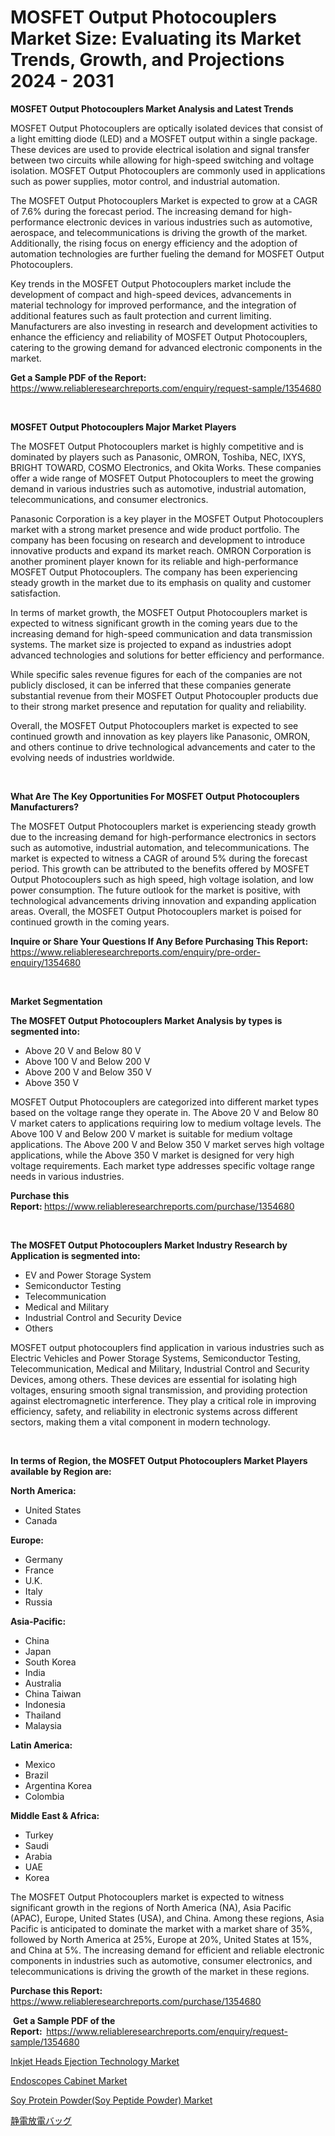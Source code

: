 <p><h1>MOSFET Output Photocouplers Market Size: Evaluating its Market Trends, Growth, and Projections 2024 - 2031</h1></p><p><strong>MOSFET Output Photocouplers Market Analysis and Latest Trends</strong></p>
<p><p>MOSFET Output Photocouplers are optically isolated devices that consist of a light emitting diode (LED) and a MOSFET output within a single package. These devices are used to provide electrical isolation and signal transfer between two circuits while allowing for high-speed switching and voltage isolation. MOSFET Output Photocouplers are commonly used in applications such as power supplies, motor control, and industrial automation.</p><p>The MOSFET Output Photocouplers Market is expected to grow at a CAGR of 7.6% during the forecast period. The increasing demand for high-performance electronic devices in various industries such as automotive, aerospace, and telecommunications is driving the growth of the market. Additionally, the rising focus on energy efficiency and the adoption of automation technologies are further fueling the demand for MOSFET Output Photocouplers.</p><p>Key trends in the MOSFET Output Photocouplers market include the development of compact and high-speed devices, advancements in material technology for improved performance, and the integration of additional features such as fault protection and current limiting. Manufacturers are also investing in research and development activities to enhance the efficiency and reliability of MOSFET Output Photocouplers, catering to the growing demand for advanced electronic components in the market.</p></p>
<p><strong>Get a Sample PDF of the Report:&nbsp;</strong> <a href="https://www.reliableresearchreports.com/enquiry/request-sample/1354680">https://www.reliableresearchreports.com/enquiry/request-sample/1354680</a></p>
<p>&nbsp;</p>
<p><strong>MOSFET Output Photocouplers Major Market Players</strong></p>
<p><p>The MOSFET Output Photocouplers market is highly competitive and is dominated by players such as Panasonic, OMRON, Toshiba, NEC, IXYS, BRIGHT TOWARD, COSMO Electronics, and Okita Works. These companies offer a wide range of MOSFET Output Photocouplers to meet the growing demand in various industries such as automotive, industrial automation, telecommunications, and consumer electronics.</p><p>Panasonic Corporation is a key player in the MOSFET Output Photocouplers market with a strong market presence and wide product portfolio. The company has been focusing on research and development to introduce innovative products and expand its market reach. OMRON Corporation is another prominent player known for its reliable and high-performance MOSFET Output Photocouplers. The company has been experiencing steady growth in the market due to its emphasis on quality and customer satisfaction.</p><p>In terms of market growth, the MOSFET Output Photocouplers market is expected to witness significant growth in the coming years due to the increasing demand for high-speed communication and data transmission systems. The market size is projected to expand as industries adopt advanced technologies and solutions for better efficiency and performance.</p><p>While specific sales revenue figures for each of the companies are not publicly disclosed, it can be inferred that these companies generate substantial revenue from their MOSFET Output Photocoupler products due to their strong market presence and reputation for quality and reliability.</p><p>Overall, the MOSFET Output Photocouplers market is expected to see continued growth and innovation as key players like Panasonic, OMRON, and others continue to drive technological advancements and cater to the evolving needs of industries worldwide.</p></p>
<p>&nbsp;</p>
<p><strong>What Are The Key Opportunities For MOSFET Output Photocouplers Manufacturers?</strong></p>
<p><p>The MOSFET Output Photocouplers market is experiencing steady growth due to the increasing demand for high-performance electronics in sectors such as automotive, industrial automation, and telecommunications. The market is expected to witness a CAGR of around 5% during the forecast period. This growth can be attributed to the benefits offered by MOSFET Output Photocouplers such as high speed, high voltage isolation, and low power consumption. The future outlook for the market is positive, with technological advancements driving innovation and expanding application areas. Overall, the MOSFET Output Photocouplers market is poised for continued growth in the coming years.</p></p>
<p><strong>Inquire or Share Your Questions If Any Before Purchasing This Report:</strong> <a href="https://www.reliableresearchreports.com/enquiry/pre-order-enquiry/1354680">https://www.reliableresearchreports.com/enquiry/pre-order-enquiry/1354680</a></p>
<p>&nbsp;</p>
<p><strong>Market Segmentation</strong></p>
<p><strong>The MOSFET Output Photocouplers Market Analysis by types is segmented into:</strong></p>
<p><ul><li>Above 20 V and Below 80 V</li><li>Above 100 V and Below 200 V</li><li>Above 200 V and Below 350 V</li><li>Above 350 V</li></ul></p>
<p><p>MOSFET Output Photocouplers are categorized into different market types based on the voltage range they operate in. The Above 20 V and Below 80 V market caters to applications requiring low to medium voltage levels. The Above 100 V and Below 200 V market is suitable for medium voltage applications. The Above 200 V and Below 350 V market serves high voltage applications, while the Above 350 V market is designed for very high voltage requirements. Each market type addresses specific voltage range needs in various industries.</p></p>
<p><strong>Purchase this Report:&nbsp;</strong><a href="https://www.reliableresearchreports.com/purchase/1354680">https://www.reliableresearchreports.com/purchase/1354680</a></p>
<p>&nbsp;</p>
<p><strong>The MOSFET Output Photocouplers Market Industry Research by Application is segmented into:</strong></p>
<p><ul><li>EV and Power Storage System</li><li>Semiconductor Testing</li><li>Telecommunication</li><li>Medical and Military</li><li>Industrial Control and Security Device</li><li>Others</li></ul></p>
<p><p>MOSFET output photocouplers find application in various industries such as Electric Vehicles and Power Storage Systems, Semiconductor Testing, Telecommunication, Medical and Military, Industrial Control and Security Devices, among others. These devices are essential for isolating high voltages, ensuring smooth signal transmission, and providing protection against electromagnetic interference. They play a critical role in improving efficiency, safety, and reliability in electronic systems across different sectors, making them a vital component in modern technology.</p></p>
<p>&nbsp;</p>
<p><strong>In terms of Region, the MOSFET Output Photocouplers Market Players available by Region are:</strong></p>
<p>
    <p> <strong> North America: </strong>
        <ul>
            <li>United States</li>
            <li>Canada</li>
        </ul>
        </p> 
    <p> <strong> Europe: </strong>
        <ul>
            <li>Germany</li>
            <li>France</li>
            <li>U.K.</li>
            <li>Italy</li>
            <li>Russia</li>
        </ul>
        </p> 
    <p> <strong> Asia-Pacific: </strong>
        <ul>
            <li>China</li>
            <li>Japan</li>
            <li>South Korea</li>
            <li>India</li>
            <li>Australia</li>
            <li>China Taiwan</li>
            <li>Indonesia</li>
            <li>Thailand</li>
            <li>Malaysia</li>
        </ul>
        </p> 
    <p> <strong> Latin America: </strong>
        <ul>
            <li>Mexico</li>
            <li>Brazil</li>
            <li>Argentina Korea</li>
            <li>Colombia</li>
        </ul>
        </p> 
    <p> <strong> Middle East & Africa: </strong>
        <ul>
            <li>Turkey</li>
            <li>Saudi</li>
            <li>Arabia</li>
            <li>UAE</li>
            <li>Korea</li>
        </ul>
    </p>
    </p>
<p><p>The MOSFET Output Photocouplers market is expected to witness significant growth in the regions of North America (NA), Asia Pacific (APAC), Europe, United States (USA), and China. Among these regions, Asia Pacific is anticipated to dominate the market with a market share of 35%, followed by North America at 25%, Europe at 20%, United States at 15%, and China at 5%. The increasing demand for efficient and reliable electronic components in industries such as automotive, consumer electronics, and telecommunications is driving the growth of the market in these regions.</p></p>
<p><strong>Purchase this Report: </strong><a href="https://www.reliableresearchreports.com/purchase/1354680">https://www.reliableresearchreports.com/purchase/1354680</a></p>
<p>&nbsp;<strong>Get a Sample PDF of the Report:&nbsp;&nbsp;</strong><a href="https://www.reliableresearchreports.com/enquiry/request-sample/1354680">https://www.reliableresearchreports.com/enquiry/request-sample/1354680</a></p>
<p><strong></strong></p>
<p><p><a href="https://github.com/RickHolmes3/Market-Research-Report-List-4/blob/main/inkjet-heads-ejection-technology-market.md">Inkjet Heads Ejection Technology Market</a></p><p><a href="https://www.linkedin.com/pulse/endoscopes-cabinet-market-size-growing-forecasted-period-qjhyc?trackingId=rSkIn%2FAPqSj%2FCWubjX3SsA%3D%3D">Endoscopes Cabinet Market</a></p><p><a href="https://www.linkedin.com/pulse/soy-protein-powdersoy-peptide-powder-market-size-share-ktf9c?trackingId=PVj%2FHaPbroUyqSnXLpgznw%3D%3D">Soy Protein Powder(Soy Peptide Powder) Market</a></p><p><a href="https://github.com/zekaoe592392/Market-Research-Report-List-1/blob/main/751534813832.md">静電放電バッグ</a></p></p>
